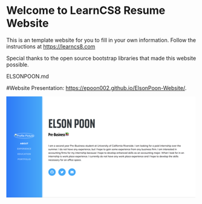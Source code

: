 
# Welcome to LearnCS8 Resume Website

This is an template website for you to fill in your own information. Follow the instructions at https://learncs8.com

Special thanks to the open source bootstrap libraries that made this website possible. 

ELSONPOON.md

#Website Presentation:
https://epoon002.github.io/ElsonPoon-Website/.

![biography](img/screenshot.png)
